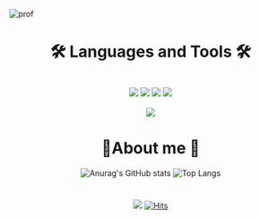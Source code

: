 ![prof](https://github.com/5solemi5/5solemi5/assets/104000117/47aec60f-fce0-487e-8020-57997822d4c3)

<div align="center"> 

# 🛠  Languages and Tools 🛠



<br>
 <img src="https://img.shields.io/badge/Python-7456AB?style=for-the-badge&logo=Python&logoColor=white">
<img src="https://img.shields.io/badge/JAVA-34396?style=for-the-badge&logo=JAVA&logoColor=white">
<img src="https://img.shields.io/badge/JavaScript-FFFF00?style=for-the-badge&logo=JavaScript&logoColor=white"/>
<img src="https://img.shields.io/badge/TensorFlow-FF6F00?style=for-the-badge&logo=TensorFlow&logoColor=white"> <br><br>
<img src="https://img.shields.io/badge/MySQL-4479A1?style=for-the-badge&logo=MySQL&logoColor=white"> 
<br>

<div align="center">

# 🌱About me 🌱

![Anurag's GitHub stats](https://github-readme-stats.vercel.app/api?username=5solemi5&show_icons=true&theme=radical) ![Top Langs](https://github-readme-stats.vercel.app/api/top-langs/?username=anuraghazra&layout=compact)

# 

![](https://komarev.com/ghpvc/?username=your-github-username&color=ff69b4) [![Hits](https://hits.seeyoufarm.com/api/count/incr/badge.svg?url=https://github.com/5solemi5&count_bg=%2329BEE4&title_bg=%23555555&icon=&icon_color=%23E7E7E7&title=hits&edge_flat=false)](https://hits.seeyoufarm.com)

</div>

<!--
**5solemi5/5solemi5** is a ✨ _special_ ✨ repository because its `README.md` (this file) appears on your GitHub profile.

Here are some ideas to get you started:

- 🔭 I’m currently working on ...
- 🌱 I’m currently learning ...
- 👯 I’m looking to collaborate on ...
- 🤔 I’m looking for help with ...
- 💬 Ask me about ...
- 📫 How to reach me: ...
- 😄 Pronouns: ...
- ⚡ Fun fact: ...
-->
